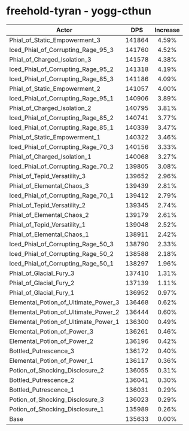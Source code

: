 # freehold-tyran - yogg-cthun
| Actor | DPS | Increase |
|---|:---:|:---:|
|Phial_of_Static_Empowerment_3|141864|4.59%|
|Iced_Phial_of_Corrupting_Rage_95_3|141760|4.52%|
|Phial_of_Charged_Isolation_3|141578|4.38%|
|Iced_Phial_of_Corrupting_Rage_95_2|141318|4.19%|
|Iced_Phial_of_Corrupting_Rage_85_3|141186|4.09%|
|Phial_of_Static_Empowerment_2|141057|4.00%|
|Iced_Phial_of_Corrupting_Rage_95_1|140906|3.89%|
|Phial_of_Charged_Isolation_2|140795|3.81%|
|Iced_Phial_of_Corrupting_Rage_85_2|140741|3.77%|
|Iced_Phial_of_Corrupting_Rage_85_1|140339|3.47%|
|Phial_of_Static_Empowerment_1|140322|3.46%|
|Iced_Phial_of_Corrupting_Rage_70_3|140156|3.33%|
|Phial_of_Charged_Isolation_1|140068|3.27%|
|Iced_Phial_of_Corrupting_Rage_70_2|139805|3.08%|
|Phial_of_Tepid_Versatility_3|139652|2.96%|
|Phial_of_Elemental_Chaos_3|139439|2.81%|
|Iced_Phial_of_Corrupting_Rage_70_1|139412|2.79%|
|Phial_of_Tepid_Versatility_2|139345|2.74%|
|Phial_of_Elemental_Chaos_2|139179|2.61%|
|Phial_of_Tepid_Versatility_1|139048|2.52%|
|Phial_of_Elemental_Chaos_1|138911|2.42%|
|Iced_Phial_of_Corrupting_Rage_50_3|138790|2.33%|
|Iced_Phial_of_Corrupting_Rage_50_2|138588|2.18%|
|Iced_Phial_of_Corrupting_Rage_50_1|138297|1.96%|
|Phial_of_Glacial_Fury_3|137410|1.31%|
|Phial_of_Glacial_Fury_2|137139|1.11%|
|Phial_of_Glacial_Fury_1|136952|0.97%|
|Elemental_Potion_of_Ultimate_Power_3|136468|0.62%|
|Elemental_Potion_of_Ultimate_Power_2|136444|0.60%|
|Elemental_Potion_of_Ultimate_Power_1|136300|0.49%|
|Elemental_Potion_of_Power_3|136261|0.46%|
|Elemental_Potion_of_Power_2|136196|0.42%|
|Bottled_Putrescence_3|136172|0.40%|
|Elemental_Potion_of_Power_1|136117|0.36%|
|Potion_of_Shocking_Disclosure_2|136055|0.31%|
|Bottled_Putrescence_2|136041|0.30%|
|Bottled_Putrescence_1|136031|0.29%|
|Potion_of_Shocking_Disclosure_3|136023|0.29%|
|Potion_of_Shocking_Disclosure_1|135989|0.26%|
|Base|135633|0.00%|
